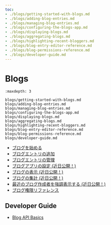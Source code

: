 ```yaml
---
toc:
- ./blogs/getting-started-with-blogs.md
- ./blogs/adding-blog-entries.md
- ./blogs/managing-blog-entries.md
- ./blogs/configuring-the-blogs-app.md
- ./blogs/displaying-blogs.md
- ./blogs/aggregating-blogs.md
- ./blogs/highlighting-recent-bloggers.md
- ./blogs/blog-entry-editor-reference.md
- ./blogs/blog-permissions-reference.md
- ./blogs/developer-guide.md
---
```

# Blogs

```{toctree}
:maxdepth: 3

blogs/getting-started-with-blogs.md
blogs/adding-blog-entries.md
blogs/managing-blog-entries.md
blogs/configuring-the-blogs-app.md
blogs/displaying-blogs.md
blogs/aggregating-blogs.md
blogs/highlighting-recent-bloggers.md
blogs/blog-entry-editor-reference.md
blogs/blog-permissions-reference.md
blogs/developer-guide.md
```

* [ブログを始める](./blogs/getting-started-with-blogs.md)
* [ブログエントリの追加](./blogs/adding-blog-entries.md)
* [ブログエントリの管理](./blogs/managing-blog-entries.md)
* [ブログアプリの設定 (近日公開！)](./blogs/configuring-the-blogs-app.md)
* [ブログの表示 (近日公開！)](./blogs/displaying-blogs.md)
* [ブログの集計 (近日公開！)](./blogs/aggregating-blogs.md)
* [最近のブログ作成者を強調表示する (近日公開！)](./blogs/highlighting-recent-bloggers.md)
* [ブログ権限リファレンス](./blogs/blog-permissions-reference.md)

<a name="developer-guide" />

## Developer Guide

* [Blog API Basics](./blogs/developer-guide/blog-api-basics.md)
